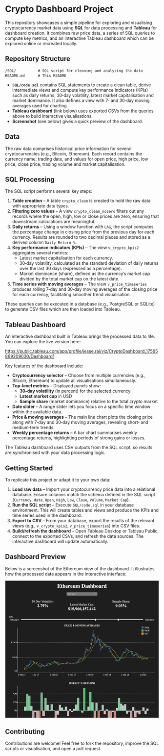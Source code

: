 # Crypto Dashboard Project

This repository showcases a simple pipeline for exploring and visualising cryptocurrency market data using **SQL** for data processing and **Tableau** for dashboard creation.  It combines raw price data, a series of SQL queries to compute key metrics, and an interactive Tableau dashboard which can be explored online or recreated locally.

## Repository Structure

```text
/SQL/          # SQL script for cleaning and analysing the data
README.md      # This README
```

- **`SQL/code.sql`** contains SQL statements to create a clean table, derive intermediate views and compute key performance indicators (KPIs) such as daily returns, 30‑day volatility, latest market capitalisation and market dominance.  It also defines a view with 7‑ and 30‑day moving averages used for charting.
- **Tableau dashboard** (link below) uses exported CSVs from the queries above to build interactive visualisations.
- **Screenshot** (see below) gives a quick preview of the dashboard.

## Data

The raw data comprises historical price information for several cryptocurrencies (e.g., Bitcoin, Ethereum).  Each record contains the currency name, trading date, and values for open price, high price, low price, close price, trading volume and market capitalisation.

## SQL Processing

The SQL script performs several key steps:

1. **Table creation** – A table `crypto_clean` is created to hold the raw data with appropriate data types.
2. **Filtering zero values** – A view `crypto_clean_nozero` filters out any records where the open, high, low or close prices are zero, ensuring that downstream calculations are meaningful.
3. **Daily returns** – Using a window function with `LAG`, the script computes the percentage change in closing price from the previous day for each currency.  Results are rounded to two decimal places and stored as a derived column `Daily Return %`.
4. **Key performance indicators (KPIs)** – The view `v_crypto_kpis2` aggregates several metrics:
   - Latest market capitalisation for each currency.
   - 30‑day volatility, calculated as the standard deviation of daily returns over the last 30 days (expressed as a percentage).
   - Market dominance (share), defined as the currency’s market cap divided by the total market cap on the latest date.
5. **Time series with moving averages** – The view `v_price_timeseries` produces rolling 7‑day and 30‑day moving averages of the closing price for each currency, facilitating smoother trend visualisation.

These queries can be executed in a database (e.g., PostgreSQL or SQLite) to generate CSV files which are then loaded into Tableau.

## Tableau Dashboard

An interactive dashboard built in Tableau brings the processed data to life.  You can explore the live version here:

<https://public.tableau.com/app/profile/jesse.rai/viz/CryptoDashboard_17565869209030/Dashboard1>

Key features of the dashboard include:

- **Cryptocurrency selector** – Choose from multiple currencies (e.g., Bitcoin, Ethereum) to update all visualisations simultaneously.
- **Top‑level metrics** – Displayed panels show:
  - **30‑day volatility** (in percent) for the selected currency
  - **Latest market cap** in USD
  - **Sample share** (market dominance) relative to the total crypto market
- **Date slider** – A range slider lets you focus on a specific time window within the available data.
- **Price & moving averages** – The main line chart plots the closing price along with 7‑day and 30‑day moving averages, revealing short‑ and medium‑term trends.
- **Weekly percentage returns** – A bar chart summarises weekly percentage returns, highlighting periods of strong gains or losses.

The Tableau dashboard uses CSV outputs from the SQL script, so results are synchronised with your data processing logic.

## Getting Started

To replicate this project or adapt it to your own data:

1. **Load raw data** – Import your cryptocurrency price data into a relational database.  Ensure columns match the schema defined in the SQL script (`Currency`, `date`, `Open`, `High`, `Low`, `Close`, `Volume`, `Market Cap`).
2. **Run the SQL script** – Execute `SQL/code.sql` in your database environment.  This will create tables and views and produce the KPIs and time series used in the dashboard.
3. **Export to CSV** – From your database, export the results of the relevant views (e.g., `v_crypto_kpis2`, `v_price_timeseries`) into CSV files.
4. **Build/refresh the dashboard** – Open Tableau Desktop or Tableau Public, connect to the exported CSVs, and refresh the data sources.  The interactive dashboard will update automatically.

## Dashboard Preview

Below is a screenshot of the Ethereum view of the dashboard.  It illustrates how the processed data appears in the interactive interface:

![Crypto Dashboard Preview](dashboard.png)

## Contributing

Contributions are welcome!  Feel free to fork the repository, improve the SQL scripts or visualisation, and open a pull request.

